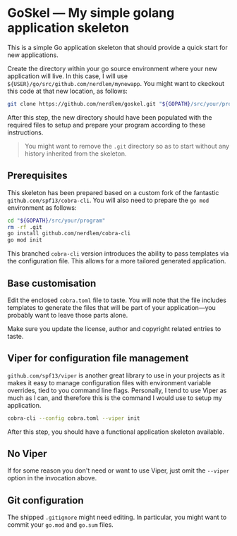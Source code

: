 # GoSkel — My simple golang application skeleton

This is a simple Go application skeleton that should provide a quick start for new applications.

Create the directory within your go source environment where your new application will live. In this case, I will use `${USER}/go/src/github.com/nerdlem/mynewapp`. You might want to ckeckout this code at that new location, as follows:

```bash
git clone https://github.com/nerdlem/goskel.git "${GOPATH}/src/your/program"
```

After this step, the new directory should have been populated with the required files to setup and prepare your program according to these instructions.

> You might want to remove the `.git` directory so as to start without any history inherited from the skeleton.

## Prerequisites

This skeleton has been prepared based on a custom fork of the fantastic `github.com/spf13/cobra-cli`. You will also need to prepare the `go mod` environment as follows:

```bash
cd "${GOPATH}/src/your/program"
rm -rf .git
go install github.com/nerdlem/cobra-cli
go mod init
```

This branched `cobra-cli` version introduces the ability to pass templates via the configuration file. This allows for a more tailored generated application.

## Base customisation

Edit the enclosed `cobra.toml` file to taste. You will note that the file includes templates to generate the files that will be part of your application—you probably want to leave those parts alone.

Make sure you update the license, author and copyright related entries to taste.

## Viper for configuration file management

`github.com/spf13/viper` is another great library to use in your projects as it makes it easy to manage configuration files with environment variable overrides, tied to you command line flags. Personally, I tend to use Viper as much as I can, and therefore this is the command I would use to setup my application.

```bash
cobra-cli --config cobra.toml --viper init
```

After this step, you should have a functional application skeleton available.

## No Viper

If for some reason you don't need or want to use Viper, just omit the `--viper` option in the invocation above.

## Git configuration

The shipped `.gitignore` might need editing. In particular, you might want to commit your `go.mod` and `go.sum` files.
